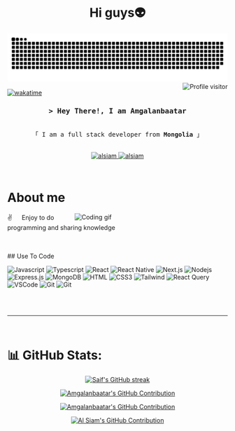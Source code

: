 <h1 align="center">Hi guys👽  </h1>

<div align="center">
  <a href="https://github.com/Arvinbuy7n">
  <img  src="https://raw.githubusercontent.com/Platane/snk/output/github-contribution-grid-snake.svg"
       alt="snake" /></a>
</div>


<!--
<h2 align="center">
  Welcome to Al Siam World!
  <img src="https://media.giphy.com/media/hvRJCLFzcasrR4ia7z/giphy.gif" width="28">
</h2>
-->

<!--
<p align="center">
  <a href="https://github.com/alsiam"><img src="https://readme-typing-svg.herokuapp.com/?lines=Self%20Taught%20Programmer;Front%20End%20Developer;1.5%2B%20years%20of%20coding%20experience;Always%20learning%20new%20things&center=true&width=380&height=45"></a>
</p>

 -->

<a href="https://komarev.com/ghpvc/?username=alsiam">
  <img align="right" src="https://komarev.com/ghpvc/?username=alsiam&label=Visitors&color=0e75b6&style=flat" alt="Profile visitor" />
</a>


[![wakatime](https://wakatime.com/badge/user/eebb3dd8-d9b2-40de-9b88-6fd6cac99dbc.svg)](https://wakatime.com/@eebb3dd8-d9b2-40de-9b88-6fd6cac99dbc)

<!-- Intro  -->
<h3 align="center">
        <samp>&gt; Hey There!, I am
                <b><a target="_blank">Amgalanbaatar</a></b>
        </samp>
</h3>


<p align="center"> 
  <samp>
    <br>
    「 I am a full stack developer from <b>Mongolia</b> 」
    <br>
    <br>
  </samp>
</p>

<p align="center">
 <a href="https://instagram.com/yesoke_snw" target="_blank">
  <img src="https://img.shields.io/badge/Instagram-fe4164?style=for-the-badge&logo=instagram&logoColor=white" alt="alsiam" />
 </a> 
 <a href="https://www.facebook.com/profile.php?id=100043903941322" target="_blank">
  <img src="https://img.shields.io/badge/Facebook-20BEFF?&style=for-the-badge&logo=facebook&logoColor=white" alt="alsiam"  />
  </a> 
</p>
<br />

<!-- About Section -->
 # About me
 
<p>
 <img align="right" width="350" src="/assets/programmer.gif" alt="Coding gif" />
 ✌️ &emsp; Enjoy to do programming and sharing knowledge <br/><br/>
</p>
<br/>
## Use To Code

![Javascript](https://img.shields.io/badge/Javascript-F0DB4F?style=for-the-badge&labelColor=black&logo=javascript&logoColor=F0DB4F)
![Typescript](https://img.shields.io/badge/Typescript-007acc?style=for-the-badge&labelColor=black&logo=typescript&logoColor=007acc)
![React](https://img.shields.io/badge/-React-61DBFB?style=for-the-badge&labelColor=black&logo=react&logoColor=61DBFB)
![React Native](https://img.shields.io/badge/React_Native-20232A?style=for-the-badge&logo=react&logoColor=61DAFB)
![Next.js](https://img.shields.io/badge/next.js-000000?style=for-the-badge&logo=nextdotjs&logoColor=white)
![Nodejs](https://img.shields.io/badge/Nodejs-3C873A?style=for-the-badge&labelColor=black&logo=node.js&logoColor=3C873A)
![Express.js](https://img.shields.io/badge/Express.js-000000?style=for-the-badge&logo=express&logoColor=white)
![MongoDB](https://img.shields.io/badge/MongoDB-4EA94B?style=for-the-badge&logo=mongodb&logoColor=white)
![HTML](https://img.shields.io/badge/HTML5-E34F26?style=for-the-badge&logo=html5&logoColor=white)
![CSS3](https://img.shields.io/badge/CSS3-1572B6?style=for-the-badge&logo=css3&logoColor=white)
![Tailwind](https://img.shields.io/badge/Tailwind_CSS-092749?style=for-the-badge&logo=tailwindcss&logoColor=06B6D4&labelColor=000000)
![React Query](https://img.shields.io/badge/-React_Query-FF4154?style=for-the-badge&logo=react%20query&logoColor=white)
![VSCode](https://img.shields.io/badge/Visual_Studio-0078d7?style=for-the-badge&logo=visual%20studio&logoColor=white)
![Git](https://img.shields.io/badge/Git-F05032?style=for-the-badge&logo=git&logoColor=white)
![Git](https://img.shields.io/badge/Github-F05032?style=for-the-badge&logo=github&logoColor=black)



<br/>
<br/>
<hr/>
<br/>


# 📊 GitHub Stats:
<p align="center">
  <a href="https://github.com/Amgalanbaatar888">
    <img src="https://github-readme-stats.vercel.app/api/top-langs/?username=Amgalanbaatar888&theme=tokyonight&hide_border=false&include_all_commits=false&count_private=false&layout=compact" alt="Saif's GitHub streak"/>
  </a>
</p>

<p align="center">
  <a href="https://github.com/Amgalanbaatar888">
    <img src="https://github-readme-stats.vercel.app/api?username=Amgalanbaatar888&theme=tokyonight&hide_border=false&include_all_commits=false&count_private=false" alt="Amgalanbaatar's GitHub Contribution"/>
  </a>
</p>
<p align="center">
  <a href="https://github.com/Amgalanbaatar888">
    <img src="https://github-readme-streak-stats.herokuapp.com/?user=Amgalanbaatar888&theme=tokyonight&hide_border=false" alt="Amgalanbaatar's GitHub Contribution"/>
  </a>
</p>

<p align="center">
  <a href="https://github.com/Amgalanbaatar888">
    <img src="https://github-profile-summary-cards.vercel.app/api/cards/profile-details?username=Amgalanbaatar888&theme=tokyonight" alt="Al Siam's GitHub Contribution"/>
  </a>
</p>


